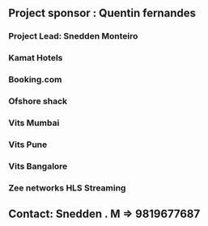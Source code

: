 ## Project sponsor : Quentin fernandes
### Project Lead: Snedden Monteiro
### Kamat Hotels
### Booking.com
### Ofshore shack
### Vits Mumbai
### Vits Pune
### Vits Bangalore

### Zee networks HLS Streaming
## Contact: Snedden . M => 9819677687